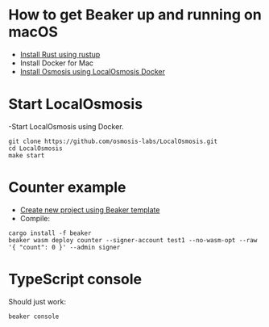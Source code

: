 # How to get Beaker up and running on macOS

- [Install Rust using rustup](https://github.com/osmosis-labs/beaker/issues/93)
- Install Docker for Mac
- [Install Osmosis using LocalOsmosis Docker](https://github.com/osmosis-labs/LocalOsmosis)

# Start LocalOsmosis

-Start LocalOsmosis using Docker.

```shell
git clone https://github.com/osmosis-labs/LocalOsmosis.git
cd LocalOsmosis
make start
```

# Counter example

- [Create new project using Beaker template](https://github.com/osmosis-labs/beaker#your-first-cosmwasm-contract-with-beaker)
- Compile:

```shell
cargo install -f beaker
beaker wasm deploy counter --signer-account test1 --no-wasm-opt --raw '{ "count": 0 }' --admin signer
```

# TypeScript console

Should just work:

```shell
beaker console
```

